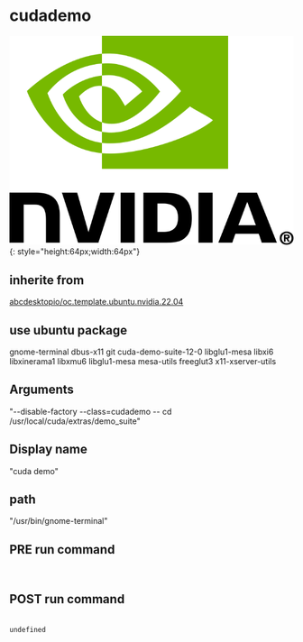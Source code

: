 # cudademo
![nvidia.svg](/applications/icons/nvidia.svg){: style="height:64px;width:64px"}
## inherite from
[abcdesktopio/oc.template.ubuntu.nvidia.22.04](abcdesktopio/oc.template.ubuntu.nvidia.22.04.md)
## use ubuntu package
gnome-terminal dbus-x11 git cuda-demo-suite-12-0 libglu1-mesa libxi6 libxinerama1 libxmu6 libglu1-mesa mesa-utils freeglut3 x11-xserver-utils
## Arguments
"--disable-factory  --class=cudademo -- cd /usr/local/cuda/extras/demo_suite"
## Display name
"cuda demo"
## path
"/usr/bin/gnome-terminal"
## PRE run command

```


```
## POST run command

```

undefined
```
